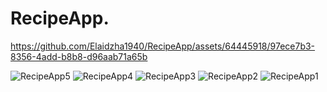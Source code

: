 RecipeApp.
==========


https://github.com/Elaidzha1940/RecipeApp/assets/64445918/97ece7b3-8356-4add-b8b8-d96aab71a65b

![RecipeApp5](https://github.com/Elaidzha1940/RecipeApp/assets/64445918/72dd3c41-b956-4925-8f38-9601f7fb4784)
![RecipeApp4](https://github.com/Elaidzha1940/RecipeApp/assets/64445918/ca4a91ac-a96c-43fb-a7cd-8e09ae8e69a5)
![RecipeApp3](https://github.com/Elaidzha1940/RecipeApp/assets/64445918/95a03464-50bb-4290-bc12-6939643e2990)
![RecipeApp2](https://github.com/Elaidzha1940/RecipeApp/assets/64445918/7e4e11a6-e40c-420c-87e7-afdb113db4ab)
![RecipeApp1](https://github.com/Elaidzha1940/RecipeApp/assets/64445918/974c3b8d-21ed-42df-ba1e-7b282df6e36a)
